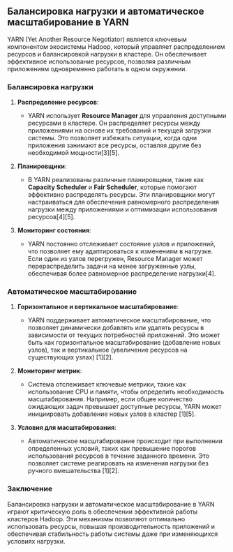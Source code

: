 ## Балансировка нагрузки и автоматическое масштабирование в YARN

YARN (Yet Another Resource Negotiator) является ключевым компонентом экосистемы Hadoop, который управляет распределением ресурсов и балансировкой нагрузки в кластере. Он обеспечивает эффективное использование ресурсов, позволяя различным приложениям одновременно работать в одном окружении.

### Балансировка нагрузки

1. **Распределение ресурсов**:
   - YARN использует **Resource Manager** для управления доступными ресурсами в кластере. Он распределяет ресурсы между приложениями на основе их требований и текущей загрузки системы. Это позволяет избежать ситуации, когда одни приложения занимают все ресурсы, оставляя другие без необходимой мощности[3][5].

2. **Планировщики**:
   - В YARN реализованы различные планировщики, такие как **Capacity Scheduler** и **Fair Scheduler**, которые помогают эффективно распределять ресурсы. Эти планировщики могут настраиваться для обеспечения равномерного распределения нагрузки между приложениями и оптимизации использования ресурсов[4][5].

3. **Мониторинг состояния**:
   - YARN постоянно отслеживает состояние узлов и приложений, что позволяет ему адаптироваться к изменениям в нагрузке. Если один из узлов перегружен, Resource Manager может перераспределить задачи на менее загруженные узлы, обеспечивая более равномерное распределение нагрузки[4].

### Автоматическое масштабирование

1. **Горизонтальное и вертикальное масштабирование**:
   - YARN поддерживает автоматическое масштабирование, что позволяет динамически добавлять или удалять ресурсы в зависимости от текущих потребностей приложений. Это может быть как горизонтальное масштабирование (добавление новых узлов), так и вертикальное (увеличение ресурсов на существующих узлах) [1][2].

2. **Мониторинг метрик**:
   - Система отслеживает ключевые метрики, такие как использование CPU и памяти, чтобы определить необходимость масштабирования. Например, если общее количество ожидающих задач превышает доступные ресурсы, YARN может инициировать добавление новых узлов в кластер [1][5].

3. **Условия для масштабирования**:
   - Автоматическое масштабирование происходит при выполнении определенных условий, таких как превышение порогов использования ресурсов в течение заданного времени. Это позволяет системе реагировать на изменения нагрузки без ручного вмешательства [1][2].

### Заключение

Балансировка нагрузки и автоматическое масштабирование в YARN играют критическую роль в обеспечении эффективной работы кластеров Hadoop. Эти механизмы позволяют оптимально использовать ресурсы, повышая производительность приложений и обеспечивая стабильность работы системы даже при изменяющихся условиях нагрузки.

